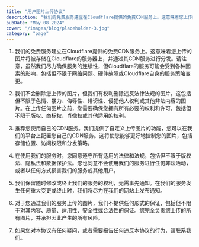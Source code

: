 ```yaml
---
title: "用户图片上传协议"
description: "我们的免费服务建立在Cloudflare提供的免费CDN服务上。这意味着您上传的图片将被存储在Cloudflare的服务器上，并通过其CDN服务进行分发。"
pubDate: "May 08 2024"
cover: "/images/blog/placeholder-3.jpg"
category: "page"
---
```


1. 我们的免费服务建立在Cloudflare提供的免费CDN服务上。这意味着您上传的图片将被存储在Cloudflare的服务器上，并通过其CDN服务进行分发。请注意，虽然我们尽力确保服务的连续性，但Cloudflare的服务可能会受到各种因素的影响，包括但不限于网络问题、硬件故障或Cloudflare自身的服务策略变更。

2. 我们不会删除您上传的图片，但我们有权利删除违反法律法规的图片。这包括但不限于色情、暴力、侮辱性、诽谤性、侵犯他人权利或其他非法内容的图片。在上传任何图片之前，您需要确保您拥有所有必要的权利和许可，包括但不限于版权、商标权、肖像权或其他适用的权利。

3. 推荐您使用自己的CDN服务。我们提供了自定义上传图片的功能，您可以在我们的平台上配置您自己的CDN服务。这将使您能够更好地控制您的图片，包括存储位置、访问权限和分发策略。

4. 在使用我们的服务时，您同意遵守所有适用的法律和法规，包括但不限于版权法、隐私法和数据保护法。您也同意不会使用我们的服务进行任何非法活动，或者以任何方式损害我们的服务或其他用户。

5. 我们保留随时修改或终止我们的服务的权利，无需事先通知。在我们的服务发生任何重大变更或终止时，我们将尽力在我们的网站上发布通知。

6. 对于您通过我们的服务上传的图片，我们不提供任何形式的保证，包括但不限于对其内容、质量、适用性、安全性或合法性的保证。您完全负责您上传的所有图片，并承担因此产生的所有风险。

7. 如果您对本协议有任何疑问，或者需要报告任何违反本协议的行为，请联系我们。